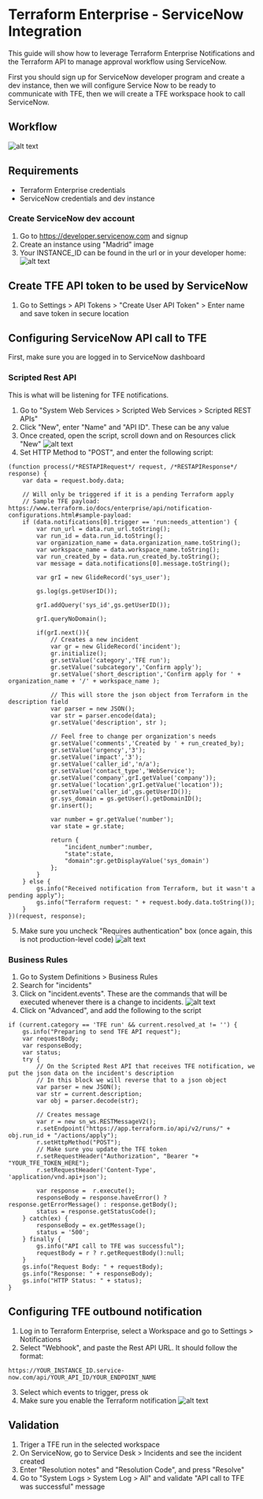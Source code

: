 # Terraform Enterprise - ServiceNow Integration

This guide will show how to leverage Terraform Enterprise Notifications and the Terraform API to manage approval workflow using ServiceNow.

First you should sign up for ServiceNow developer program and create a dev instance, then we will configure Service Now to be ready to communicate with TFE, then we will create a TFE workspace hook to call ServiceNow.

## Workflow
![alt text](img/TFE_SNOW_workflow.png)

## Requirements
- Terraform Enterprise credentials
- ServiceNow credentials and dev instance

### Create ServiceNow dev account
1. Go to https://developer.servicenow.com and signup
2. Create an instance using "Madrid" image
3. Your INSTANCE_ID can be found in the url or in your developer home:
![alt text](img/SNOW_developer_home.png)

## Create TFE API token to be used by ServiceNow
1. Go to Settings > API Tokens > "Create User API Token" > Enter name and save token in secure location

## Configuring ServiceNow API call to TFE
First, make sure you are logged in to ServiceNow dashboard
### Scripted Rest API
This is what will be listening for TFE notifications.
1. Go to "System Web Services > Scripted Web Services > Scripted REST APIs"
2. Click "New", enter "Name" and "API ID". These can be any value
3. Once created, open the script, scroll down and on Resources click "New"
![alt text](img/SNOW_scripted_rest_api.png)
4. Set HTTP Method to "POST", and enter the following script:
```
(function process(/*RESTAPIRequest*/ request, /*RESTAPIResponse*/ response) {
    var data = request.body.data;

	// Will only be triggered if it is a pending Terraform apply
    // Sample TFE payload: https://www.terraform.io/docs/enterprise/api/notification-configurations.html#sample-payload: 
    if (data.notifications[0].trigger == 'run:needs_attention') {
        var run_url = data.run_url.toString();
	    var run_id = data.run_id.toString();
	    var organization_name = data.organization_name.toString();
	    var workspace_name = data.workspace_name.toString();
	    var run_created_by = data.run_created_by.toString();
	    var message = data.notifications[0].message.toString();
	
        var grI = new GlideRecord('sys_user');

        gs.log(gs.getUserID());

        grI.addQuery('sys_id',gs.getUserID());

        grI.queryNoDomain();

        if(grI.next()){
            // Creates a new incident
            var gr = new GlideRecord('incident');
            gr.initialize();
            gr.setValue('category','TFE run');
            gr.setValue('subcategory','Confirm apply');
            gr.setValue('short_description','Confirm apply for ' + organization_name + '/' + workspace_name );

            // This will store the json object from Terraform in the description field
            var parser = new JSON(); 
            var str = parser.encode(data);
            gr.setValue('description', str );

            // Feel free to change per organization's needs
            gr.setValue('comments','Created by ' + run_created_by);
            gr.setValue('urgency','3');
            gr.setValue('impact','3');
            gr.setValue('caller_id','n/a');
            gr.setValue('contact_type','WebService');
            gr.setValue('company',grI.getValue('company'));
            gr.setValue('location',grI.getValue('location'));
            gr.setValue('caller_id',gs.getUserID());
            gr.sys_domain = gs.getUser().getDomainID();
            gr.insert();

            var number = gr.getValue('number');
            var state = gr.state;

            return {
                "incident_number":number,
                "state":state,
                "domain":gr.getDisplayValue('sys_domain')
            };
        }
	} else {
		gs.info("Received notification from Terraform, but it wasn't a pending apply");
		gs.info("Terraform request: " + request.body.data.toString());
	}
})(request, response);
```
5. Make sure you uncheck "Requires authentication" box (once again, this is not production-level code)
![alt text](img/requires_auth.png)

### Business Rules
1. Go to System Definitions > Business Rules
2. Search for "incidents"
3. Click on "incident.events". These are the commands that will be executed whenever there is a change to incidents.
![alt text](img/SNOW_business_rules.png)
4. Click on "Advanced", and add the following to the script
```
if (current.category == 'TFE run' && current.resolved_at != '') {
    gs.info("Preparing to send TFE API request");
	var requestBody;
    var responseBody;
    var status;
    try {
        // On the Scripted Rest API that receives TFE notification, we put the json data on the incident's description
        // In this block we will reverse that to a json object
        var parser = new JSON();
        var str = current.description;
        var obj = parser.decode(str);
        
        // Creates message
        var r = new sn_ws.RESTMessageV2();
		r.setEndpoint("https://app.terraform.io/api/v2/runs/" + obj.run_id + "/actions/apply");
		r.setHttpMethod("POST");
        // Make sure you update the TFE token
		r.setRequestHeader("Authorization", "Bearer "+ "YOUR_TFE_TOKEN_HERE");
		r.setRequestHeader('Content-Type', 'application/vnd.api+json');

        var response =	r.execute();
        responseBody = response.haveError() ? response.getErrorMessage() : response.getBody();
        status = response.getStatusCode();
    } catch(ex) {
        responseBody = ex.getMessage();
        status = '500';
    } finally {
        gs.info("API call to TFE was successful");
        requestBody = r ? r.getRequestBody():null;
    }
    gs.info("Request Body: " + requestBody);
    gs.info("Response: " + responseBody);
    gs.info("HTTP Status: " + status);
}
```

## Configuring TFE outbound notification
1. Log in to Terraform Enterprise, select a Workspace and go to Settings > Notifications
2. Select "Webhook", and paste the Rest API URL. It should follow the format:
```
https://YOUR_INSTANCE_ID.service-now.com/api/YOUR_API_ID/YOUR_ENDPOINT_NAME
```
3. Select which events to trigger, press ok
4. Make sure you enable the Terraform notification
![alt text](img/enable_notification.png)

## Validation
1. Triger a TFE run in the selected workspace
2. On ServiceNow, go to Service Desk > Incidents and see the incident created
3. Enter "Resolution notes" and "Resolution Code", and press "Resolve"
4. Go to "System Logs > System Log > All" and validate "API call to TFE was successful" message
